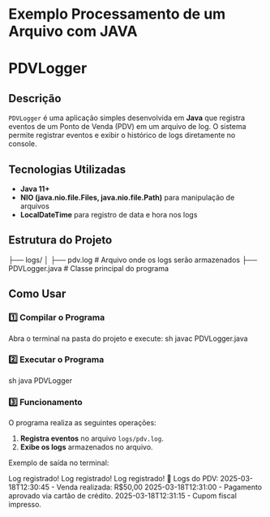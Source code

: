 # Exemplo Processamento de um Arquivo com JAVA

# PDVLogger

## Descrição
`PDVLogger` é uma aplicação simples desenvolvida em **Java** que registra eventos de um Ponto de Venda (PDV) em um arquivo de log. O sistema permite registrar eventos e exibir o histórico de logs diretamente no console.

## Tecnologias Utilizadas
- **Java 11+**
- **NIO (java.nio.file.Files, java.nio.file.Path)** para manipulação de arquivos
- **LocalDateTime** para registro de data e hora nos logs

## Estrutura do Projeto

├── logs/
│   ├── pdv.log  # Arquivo onde os logs serão armazenados
├── PDVLogger.java  # Classe principal do programa


## Como Usar

### 1️⃣ Compilar o Programa
Abra o terminal na pasta do projeto e execute:
sh
javac PDVLogger.java


### 2️⃣ Executar o Programa
sh
java PDVLogger


### 3️⃣ Funcionamento
O programa realiza as seguintes operações:
1. **Registra eventos** no arquivo `logs/pdv.log`.
2. **Exibe os logs** armazenados no arquivo.

Exemplo de saída no terminal:

Log registrado!
Log registrado!
Log registrado!
🔹 Logs do PDV:
2025-03-18T12:30:45 - Venda realizada: R$50,00
2025-03-18T12:31:00 - Pagamento aprovado via cartão de crédito.
2025-03-18T12:31:15 - Cupom fiscal impresso.

